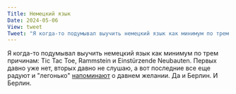 ```yaml
---
Title: Немецкий язык
Date: 2024-05-06
View: tweet
Tweet: "Я когда-то подумывал выучить немецкий язык как минимум по трем причинам: Tic Tac Toe, Rammstein и Einstürzende Neubauten. Первых давно уже нет, вторых давно не слушаю, а вот последние все еще радуют и _легонько_ напоминают о давнем желании. Да и Берлин. И Берлин. https://www.youtube.com/watch?v=CxDriPLyBqo"
---
```


Я когда-то подумывал выучить немецкий язык как минимум по трем причинам: Tic Tac Toe, Rammstein и Einstürzende Neubauten. Первых давно уже нет, вторых давно не слушаю, а вот последние все еще радуют и "легонько" [напоминают](https://www.youtube.com/watch?v=CxDriPLyBqo) о давнем желании. Да и Берлин. И Берлин.
